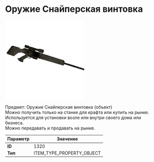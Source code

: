 # Оружие Снайперская винтовка

![Item Image](../img/1320.webp?raw=true)

Предмет: Оружие Снайперская винтовка (объект)<br>Можно получить только на станке для крафта или купить на рынке.<br>Используется для установки возле или внутри своего дома или бизнеса.<br>Можно передавать и продавать на рынке.


| Параметр | Значение |
|----------|----------|
| **ID** | 1320 |
| **Тип** | ITEM_TYPE_PROPERTY_OBJECT |

